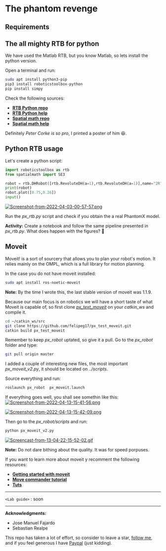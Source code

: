 # The phantom revenge
## Requirements

## The all mighty RTB for python 

We have used the Matlab RTB, but you know Matlab, so lets install the python version.

Open a terminal and run:

```sh
sudo apt install python3-pip
pip3 install roboticstoolbox-python
pip install simpy
```

Check the following sources:
 - [**RTB Python repo**](https://github.com/petercorke/robotics-toolbox-python)
 - [**RTB Python help**](https://petercorke.github.io/robotics-toolbox-python/index.html) 
 - [**Spatial math repo**](https://github.com/petercorke/spatialmath-python)
 - [**Spatial math help**](https://petercorke.github.io/spatialmath-python/)

Definitely *Peter Corke is so pro*, I printed a poster of him :laughing:.

## Python RTB usage

Let's create a python script:

```python
import roboticstoolbox as rtb
from spatialmath import SE3

robot = rtb.DHRobot([rtb.RevoluteDH(a=1),rtb.RevoluteDH(a=1)],name="2R")
print(robot)
robot.plot([0.75,0.26])
input()
```

[![Screenshot-from-2022-04-03-00-57-57.png](https://i.postimg.cc/4dbmg5Qz/Screenshot-from-2022-04-03-00-57-57.png)](https://postimg.cc/phr2QK7T)

Run the *px_rtb.py* script and check if you obtain the a real PhantomX model.

**Activity:** Create a notebook and follow the same pipeline presented in *px_rtb.py*. What does happen with the figures? :grimacing:

## Moveit

Moveit! is a sort of sourcery that allows you to plan your robot's motion. It relies mainly on the OMPL, which is a full library for motion planning. 

In the case you do not have moveit installed:

```sh
sudo apt install ros-noetic-moveit
```

**Note:** By the time I wrote this, the last stable version of moveit was 1.1.9. 

Because our main focus is on robotics we will have a short taste of what Moveit is capable of, so first clone [*px_text_moveit*](https://github.com/felipeg17/px_test_moveit.git) on your *catkin_ws* and compile it.

```sh 
cd ~/catkin_ws/src
git clone https://github.com/felipeg17/px_test_moveit.git
catkin build px_test_moveit
```

Remember to keep *px_robot* uptated, so give it a pull. Go to the *px_robot* folder and type:

```sh
git pull origin master
```

I added a couple of interesting new files, the most important *px_moveit_v2.py*, it should be located on *../scripts*.

Source everything and run:

```sh 
roslaunch px_robot  px_moveit.launch 
```

If everything goes well, you shall see somethin like this:
[![Screenshot-from-2022-04-13-15-41-56.png](https://i.postimg.cc/x1dnyBX3/Screenshot-from-2022-04-13-15-41-56.png)](https://postimg.cc/7fjFqsM5)

[![Screenshot-from-2022-04-13-15-42-09.png](https://i.postimg.cc/0yHxtZmR/Screenshot-from-2022-04-13-15-42-09.png)](https://postimg.cc/G4YZtFqq)

Then go to the *px_robot/scripts* and run:

```sh
python px_moveit_v2.py 
```

[![Screencast-from-13-04-22-15-52-02.gif](https://i.postimg.cc/MK8tfjsy/Screencast-from-13-04-22-15-52-02.gif)](https://postimg.cc/vD35pDwB)

**Note:** Do not dare bithing about the quality. It was for speed porpuses.

If you want to learn more about moveit y recomment the following resources:
 - [**Getting started with moveit**](http://docs.ros.org/en/kinetic/api/moveit_tutorials/html/doc/getting_started/getting_started.html)
 - [**Move commander tutorial**](http://docs.ros.org/en/kinetic/api/moveit_tutorials/html/doc/move_group_python_interface/move_group_python_interface_tutorial.html)
 - [**Tuts**](https://moveit.picknik.ai/galactic/doc/tutorials/tutorials.html)


------------

`<Lab guide>` : soon

------------

**Acknowledgments:**

 - Jose Manuel Fajardo
 - Sebastian Realpe 

This repo has taken a lot of effort, so consider to leave a star, [follow me](https://felipeg17.github.io/index.html), and if you feel generous I have [Paypal](https://paypal.me/fegonzalez17?country.x=CO&locale.x=en_US) (just kidding).